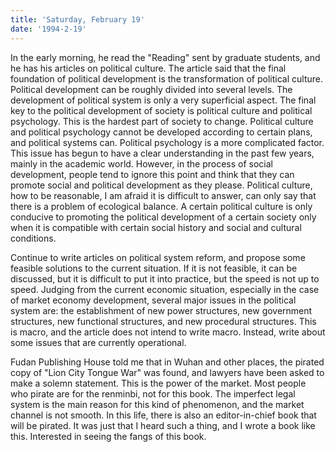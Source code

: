 ```yaml
---
title: 'Saturday, February 19'
date: '1994-2-19'
---
```

In the early morning, he read the "Reading" sent by graduate students, and he has his articles on political culture. The article said that the final foundation of political development is the transformation of political culture. Political development can be roughly divided into several levels. The development of political system is only a very superficial aspect. The final key to the political development of society is political culture and political psychology. This is the hardest part of society to change. Political culture and political psychology cannot be developed according to certain plans, and political systems can. Political psychology is a more complicated factor. This issue has begun to have a clear understanding in the past few years, mainly in the academic world. However, in the process of social development, people tend to ignore this point and think that they can promote social and political development as they please. Political culture, how to be reasonable, I am afraid it is difficult to answer, can only say that there is a problem of ecological balance. A certain political culture is only conducive to promoting the political development of a certain society only when it is compatible with certain social history and social and cultural conditions.

Continue to write articles on political system reform, and propose some feasible solutions to the current situation. If it is not feasible, it can be discussed, but it is difficult to put it into practice, but the speed is not up to speed. Judging from the current economic situation, especially in the case of market economy development, several major issues in the political system are: the establishment of new power structures, new government structures, new functional structures, and new procedural structures. This is macro, and the article does not intend to write macro. Instead, write about some issues that are currently operational.

Fudan Publishing House told me that in Wuhan and other places, the pirated copy of "Lion City Tongue War" was found, and lawyers have been asked to make a solemn statement. This is the power of the market. Most people who pirate are for the renminbi, not for this book. The imperfect legal system is the main reason for this kind of phenomenon, and the market channel is not smooth. In this life, there is also an editor-in-chief book that will be pirated. It was just that I heard such a thing, and I wrote a book like this. Interested in seeing the fangs of this book.